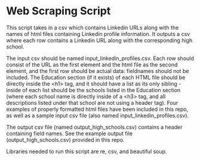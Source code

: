 # Web Scraping Script

This script takes in a csv which contains Linkedin URLs along with the names of html files containing Linkedin profile information. It outputs a csv where each row contains a Linkedin URL along with the corresponding high school.

The input csv should be named input_linkedin_profiles.csv. Each row should consist of the URL as the first element and the html file as the second element, and the first row should be actual data: fieldnames should not be included. The Education section (if it exists) of each HTML file should be directly inside the &lt;h1&gt; tag, and it should have a list as its only sibling - inside of each list should be the schools listed in the Education section (where each school name is directly inside of a &lt;h3&gt; tag, and all descriptions listed under that school are not using a header tag). Four examples of properly formatted html files have been included in this repo, as well as a sample input csv file (also named input_linkedin_profiles.csv).

The output csv file (named output_high_schools.csv) contains a header containing field names. See the example output file (output_high_schools.csv) provided in this repo.

Libraries needed to run this script are re, csv, and beautiful soup.